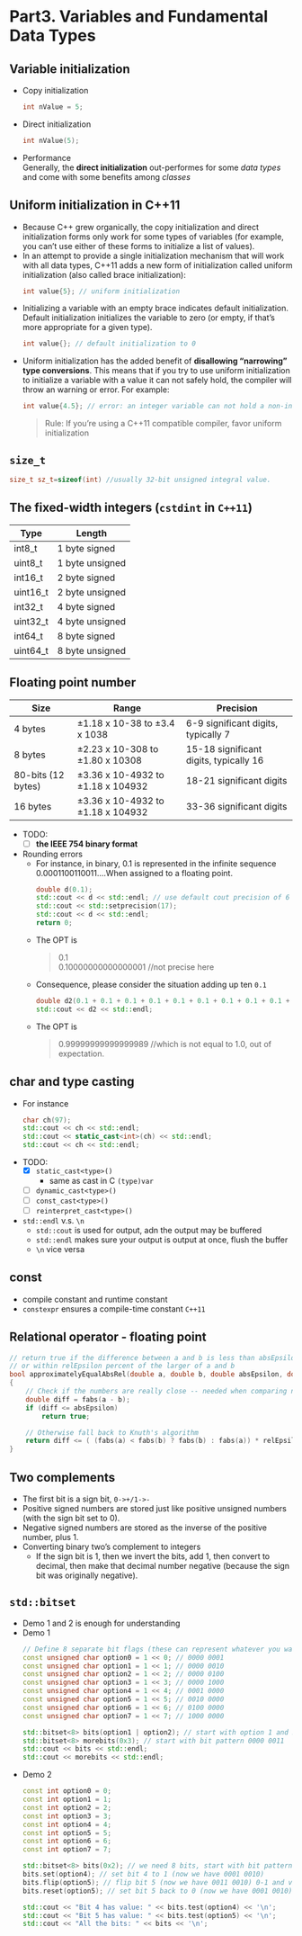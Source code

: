 # Part3. Variables and Fundamental Data Types
## Variable initialization
- Copy initialization
  ```C++
  int nValue = 5;
  ```
- Direct initialization
  ```C++
  int nValue(5);
  ```
- Performance  
  Generally, the **direct initialization** out-performes for some *data types* and come with some benefits among *classes*
## Uniform initialization in C++11
- Because C++ grew organically, the copy initialization and direct initialization forms only work for some types of variables (for example, you can’t use either of these forms to initialize a list of values).
- In an attempt to provide a single initialization mechanism that will work with all data types, C++11 adds a new form of initialization called uniform initialization (also called brace initialization):
  ```C++
  int value{5}; // uniform initialization
  ```
- Initializing a variable with an empty brace indicates default initialization. Default initialization initializes the variable to zero (or empty, if that’s more appropriate for a given type).
  ```C++
  int value{}; // default initialization to 0
  ```
- Uniform initialization has the added benefit of **disallowing “narrowing” type conversions**. This means that if you try to use uniform initialization to initialize a variable with a value it can not safely hold, the compiler will throw an warning or error. For example:
  ``` C++
  int value{4.5}; // error: an integer variable can not hold a non-integer value
  ```
  > Rule: If you’re using a C++11 compatible compiler, favor uniform initialization
## `size_t`
```C++
size_t sz_t=sizeof(int) //usually 32-bit unsigned integral value.
```
## The fixed-width integers (`cstdint` in `C++11`)

|Type     |Length       |
|---------|------|
|int8_t	  |1 byte signed|
|uint8_t	|1 byte unsigned|
|int16_t	|2 byte signed|
|uint16_t	|2 byte unsigned|
|int32_t	|4 byte signed	|
|uint32_t	|4 byte unsigned|
|int64_t	|8 byte signed|
|uint64_t|8 byte unsigned|
## Floating point number

|Size|Range|Precision|
|--|--|--|
|4 bytes	|±1.18 x 10-38 to ±3.4 x 1038	|6-9 significant digits, typically 7|
|8 bytes	|±2.23 x 10-308 to ±1.80 x 10308	|15-18 significant digits, typically 16|
|80-bits (12 bytes)	|±3.36 x 10-4932 to ±1.18 x 104932	|18-21 significant digits|
|16 bytes	|±3.36 x 10-4932 to ±1.18 x 104932	|33-36 significant digits|
- TODO: 
  - [ ] **the IEEE 754 binary format**
- Rounding errors
  - For instance, in binary, 0.1 is represented in the infinite sequence 0.0001100110011....When assigned to a floating point.
    ```C++
    double d(0.1);
    std::cout << d << std::endl; // use default cout precision of 6
    std::cout << std::setprecision(17);
    std::cout << d << std::endl;
    return 0;
    ```
  - The OPT is 
    > 0.1  
    > 0.10000000000000001 //not precise here
  - Consequence, please consider the situation adding up ten `0.1`
    ```C++
    double d2(0.1 + 0.1 + 0.1 + 0.1 + 0.1 + 0.1 + 0.1 + 0.1 + 0.1 + 0.1); // should equal 1.0
    std::cout << d2 << std::endl;
    ``` 
  - The OPT is
    > 0.99999999999999989 //which is not equal to 1.0, out of expectation.
## char and type casting
- For instance
  ```C++
  char ch(97);
  std::cout << ch << std::endl;
  std::cout << static_cast<int>(ch) << std::endl;
  std::cout << ch << std::endl;
  ```
- TODO:
  - [x] `static_cast<type>()`
    -  same as cast in C `(type)var`
  - [ ] `dynamic_cast<type>()`
  - [ ] `const_cast<type>()`
  - [ ] `reinterpret_cast<type>()`
- `std::endl` v.s. `\n`
  - `std::cout` is used for output, adn the output may be buffered
  - `std::endl` makes sure your output is output at once, flush the buffer
  - `\n` vice versa
## const
- compile constant and runtime constant
- `constexpr` ensures a compile-time constant `C++11`
## Relational operator - floating point
```C++
// return true if the difference between a and b is less than absEpsilon
// or within relEpsilon percent of the larger of a and b
bool approximatelyEqualAbsRel(double a, double b, double absEpsilon, double relEpsilon)
{
    // Check if the numbers are really close -- needed when comparing numbers near zero.
    double diff = fabs(a - b);
    if (diff <= absEpsilon)
        return true;

    // Otherwise fall back to Knuth's algorithm
    return diff <= ( (fabs(a) < fabs(b) ? fabs(b) : fabs(a)) * relEpsilon);
}
``` 
## Two complements
- The first bit is a sign bit, `0->+/1->-`
- Positive signed numbers are stored just like positive unsigned numbers (with the sign bit set to 0).
- Negative signed numbers are stored as the inverse of the positive number, plus 1.
- Converting binary two’s complement to integers 
  - If the sign bit is 1, then we invert the bits, add 1, then convert to decimal, then make that decimal number negative (because the sign bit was originally negative).
## `std::bitset` 
- Demo 1 and 2 is enough for understanding
- Demo 1
  ```C++
  // Define 8 separate bit flags (these can represent whatever you want)
  const unsigned char option0 = 1 << 0; // 0000 0001 
  const unsigned char option1 = 1 << 1; // 0000 0010
  const unsigned char option2 = 1 << 2; // 0000 0100
  const unsigned char option3 = 1 << 3; // 0000 1000
  const unsigned char option4 = 1 << 4; // 0001 0000
  const unsigned char option5 = 1 << 5; // 0010 0000
  const unsigned char option6 = 1 << 6; // 0100 0000
  const unsigned char option7 = 1 << 7; // 1000 0000

  std::bitset<8> bits(option1 | option2); // start with option 1 and 2 turned on
  std::bitset<8> morebits(0x3); // start with bit pattern 0000 0011
  std::cout << bits << std::endl;
  std::cout << morebits << std::endl;
  ```
- Demo 2
  ```C++
  const int option0 = 0;
  const int option1 = 1;
  const int option2 = 2;
  const int option3 = 3;
  const int option4 = 4;
  const int option5 = 5;
  const int option6 = 6;
  const int option7 = 7;

  std::bitset<8> bits(0x2); // we need 8 bits, start with bit pattern 0000 0010
  bits.set(option4); // set bit 4 to 1 (now we have 0001 0010)
  bits.flip(option5); // flip bit 5 (now we have 0011 0010) 0-1 and vice versa
  bits.reset(option5); // set bit 5 back to 0 (now we have 0001 0010)

  std::cout << "Bit 4 has value: " << bits.test(option4) << '\n';
  std::cout << "Bit 5 has value: " << bits.test(option5) << '\n';
  std::cout << "All the bits: " << bits << '\n';
  ```